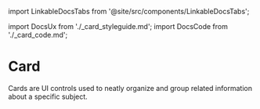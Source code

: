 import LinkableDocsTabs from '@site/src/components/LinkableDocsTabs';

import DocsUx from './\_card_styleguide.md';
import DocsCode from './\_card_code.md';

# Card
<!-- introduction start -->
Cards are UI controls used to neatly organize and group related information about a specific subject.
<!-- introduction end -->
<LinkableDocsTabs>
  <DocsUx />
  <DocsCode />
</LinkableDocsTabs>
